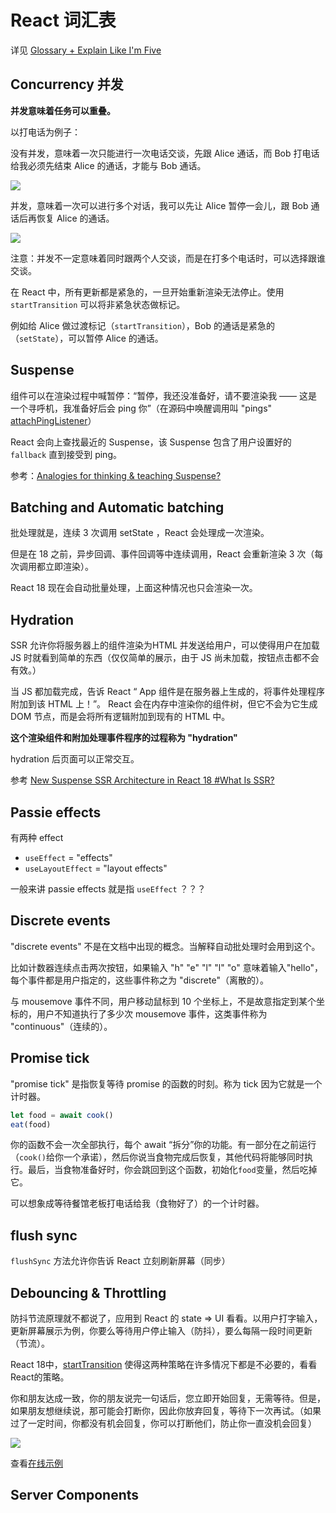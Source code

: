 # React 词汇表

详见 [Glossary + Explain Like I'm Five](https://github.com/reactwg/react-18/discussions/46)

## Concurrency 并发

**并发意味着任务可以重叠。**

以打电话为例子：

没有并发，意味着一次只能进行一次电话交谈，先跟 Alice 通话，而 Bob 打电话给我必须先结束 Alice 的通话，才能与 Bob 通话。

![](http://file.wangsijie.top/blog/202202081018443.png)

并发，意味着一次可以进行多个对话，我可以先让 Alice 暂停一会儿，跟 Bob 通话后再恢复 Alice 的通话。

![](http://file.wangsijie.top/blog/202202081019915.png)

注意：并发不一定意味着同时跟两个人交谈，而是在打多个电话时，可以选择跟谁交谈。



在 React 中，所有更新都是紧急的，一旦开始重新渲染无法停止。使用 `startTransition` 可以将非紧急状态做标记。

例如给 Alice 做过渡标记（`startTransition`），Bob 的通话是紧急的（`setState`），可以暂停 Alice 的通话。



## Suspense

组件可以在渲染过程中喊暂停：“暂停，我还没准备好，请不要渲染我 —— 这是一个寻呼机，我准备好后会 ping 你”（在源码中唤醒调用叫 "pings" [attachPingListener](https://github.com/facebook/react/blob/0e100ed00fb52cfd107db1d1081ef18fe4b9167f/packages/react-reconciler/src/ReactFiberThrow.new.js#L161-L190)）

React 会向上查找最近的 Suspense，该 Suspense 包含了用户设置好的 `fallback` 直到接受到 ping。



参考：[Analogies for thinking & teaching Suspense?](https://github.com/reactwg/react-18/discussions/28)



## Batching and Automatic batching

批处理就是，连续 3 次调用 setState ，React 会处理成一次渲染。

但是在 18 之前，异步回调、事件回调等中连续调用，React 会重新渲染 3 次（每次调用都立即渲染）。

React 18 现在会自动批量处理，上面这种情况也只会渲染一次。

## Hydration

SSR 允许你将服务器上的组件渲染为HTML 并发送给用户，可以使得用户在加载 JS 时就看到简单的东西（仅仅简单的展示，由于 JS 尚未加载，按钮点击都不会有效。）

当 JS 都加载完成，告诉 React “ App 组件是在服务器上生成的，将事件处理程序附加到该 HTML 上！”。 React 会在内存中渲染你的组件树，但它不会为它生成 DOM 节点，而是会将所有逻辑附加到现有的 HTML 中。

**这个渲染组件和附加处理事件程序的过程称为 "hydration"**

hydration 后页面可以正常交互。



参考 [New Suspense SSR Architecture in React 18 #What Is SSR?](https://github.com/reactwg/react-18/discussions/37)



## Passie effects

有两种 effect

- `useEffect` = "effects"
- `useLayoutEffect` = "layout effects"

一般来讲 passie effects 就是指 `useEffect` ？？？



## Discrete events

"discrete events" 不是在文档中出现的概念。当解释自动批处理时会用到这个。

比如计数器连续点击两次按钮，如果输入 "h" "e" "l" "l" "o" 意味着输入"hello"，每个事件都是用户指定的，这些事件称之为 "discrete"（离散的）。

与 mousemove 事件不同，用户移动鼠标到 10 个坐标上，不是故意指定到某个坐标的，用户不知道执行了多少次 mousemove 事件，这类事件称为 "continuous"（连续的）。



## Promise tick

"promise tick" 是指恢复等待 promise 的函数的时刻。称为 tick 因为它就是一个计时器。

```js
let food = await cook()
eat(food)
```

你的函数不会一次全部执行，每个 await “拆分”你的功能。有一部分在之前运行（`cook()`给你一个承诺），然后你说当食物完成后恢复，其他代码将能够同时执行。最后，当食物准备好时，你会跳回到这个函数，初始化`food`变量，然后吃掉它。

可以想象成等待餐馆老板打电话给我（食物好了）的一个计时器。



## flush sync

`flushSync` 方法允许你告诉 React 立刻刷新屏幕（同步）



## Debouncing & Throttling

防抖节流原理就不都说了，应用到 React 的 state => UI 看看。以用户打字输入，更新屏幕展示为例，你要么等待用户停止输入（防抖），要么每隔一段时间更新（节流）。

React 18中，[startTransition](https://github.com/reactwg/react-18/discussions/41) 使得这两种策略在许多情况下都是不必要的，看看 React的策略。

你和朋友达成一致，你的朋友说完一句话后，您立即开始回复，无需等待。但是，如果朋友想继续说，那可能会打断你，因此你放弃回复，等待下一次再试。（如果过了一定时间，你都没有机会回复，你可以打断他们，防止你一直没机会回复）

![](http://file.wangsijie.top/blog/202202081356461.png)



查看[在线示例](https://react-beta-seven.vercel.app/)





## Server Components









